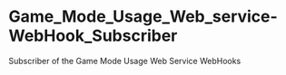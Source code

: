 # Game_Mode_Usage_Web_service-WebHook_Subscriber
Subscriber of the Game Mode Usage Web Service WebHooks
